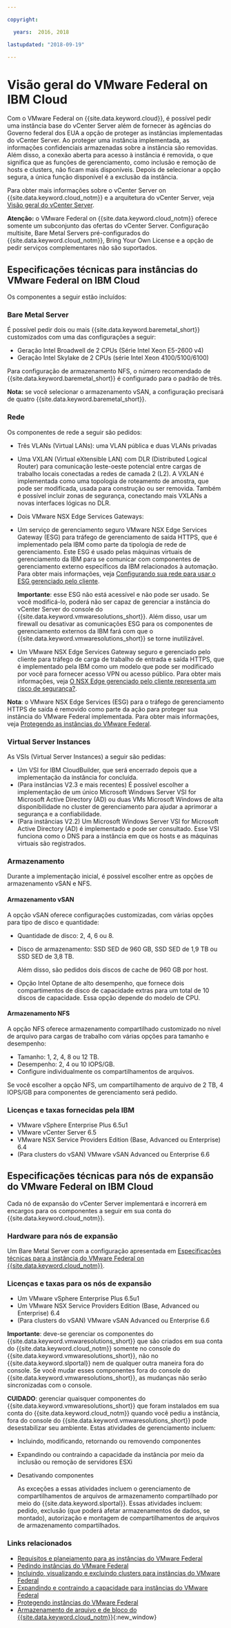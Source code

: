 ```yaml
---

copyright:

  years:  2016, 2018

lastupdated: "2018-09-19"

---
```


# Visão geral do VMware Federal on IBM Cloud

Com o VMware Federal on {{site.data.keyword.cloud}}, é possível pedir uma instância base do vCenter Server além de fornecer às agências do Governo federal dos EUA a opção de proteger as instâncias implementadas do vCenter Server. Ao proteger uma instância implementada, as informações confidenciais armazenadas sobre a instância são removidas. Além disso, a conexão aberta para acesso à instância é removida, o que significa que as funções de gerenciamento, como inclusão e remoção de hosts e clusters, não ficam mais disponíveis. Depois de selecionar a opção segura, a única função disponível é a exclusão da instância.

Para obter mais informações sobre o vCenter Server on {{site.data.keyword.cloud_notm}} e a arquitetura do vCenter Server, veja [Visão geral do vCenter Server](vc_vcenterserveroverview.html).

**Atenção:** o VMware Federal on {{site.data.keyword.cloud_notm}} oferece somente um subconjunto das ofertas do vCenter Server. Configuração multisite, Bare Metal Servers pré-configurados do {{site.data.keyword.cloud_notm}}, Bring Your Own License e a opção de pedir serviços complementares não são suportados.

## Especificações técnicas para instâncias do VMware Federal on IBM Cloud

Os componentes a seguir estão incluídos:

### Bare Metal Server

É possível pedir dois ou mais {{site.data.keyword.baremetal_short}} customizados com uma das configurações a seguir:

* Geração Intel Broadwell de 2 CPUs (Série Intel Xeon E5-2600 v4)
* Geração Intel Skylake de 2 CPUs (série Intel Xeon 4100/5100/6100)

Para configuração de armazenamento NFS, o número recomendado de {{site.data.keyword.baremetal_short}} é configurado para o padrão de três.

**Nota:** se você selecionar o armazenamento vSAN, a configuração precisará de quatro {{site.data.keyword.baremetal_short}}.

### Rede

Os componentes de rede a seguir são pedidos:
*  Três VLANs (Virtual LANs): uma VLAN pública e duas VLANs privadas
*  Uma VXLAN (Virtual eXtensible LAN) com DLR (Distributed Logical Router) para comunicação leste-oeste potencial entre cargas de trabalho locais conectadas a redes de camada 2 (L2). A VXLAN é implementada como uma topologia de roteamento de amostra, que pode ser modificada, usada para construção ou ser removida. Também é possível incluir zonas de segurança, conectando mais VXLANs a novas interfaces lógicas no DLR.
*  Dois VMware NSX Edge Services Gateways:
  * Um serviço de gerenciamento seguro VMware NSX Edge Services Gateway (ESG) para tráfego de gerenciamento de saída HTTPS, que é implementado pela IBM como parte da tipologia de rede de gerenciamento. Este ESG é usado pelas máquinas virtuais de gerenciamento da IBM para se comunicar com componentes de gerenciamento externo específicos da IBM relacionados à automação. Para obter mais informações, veja [Configurando sua rede para usar o ESG gerenciado pelo cliente](../vcenter/vc_esg_config.html#configuring-your-network-to-use-the-customer-managed-nsx-esg-with-your-vms).

    **Importante**: esse ESG não está acessível e não pode ser usado. Se você modificá-lo, poderá não ser capaz de gerenciar a instância do vCenter Server do console do {{site.data.keyword.vmwaresolutions_short}}. Além disso, usar um firewall ou desativar as comunicações ESG para os componentes de gerenciamento externos da IBM fará com que o {{site.data.keyword.vmwaresolutions_short}} se torne inutilizável.
  * Um VMware NSX Edge Services Gateway seguro e gerenciado pelo cliente para tráfego de carga de trabalho de entrada e saída HTTPS, que é implementado pela IBM como um modelo que pode ser modificado por você para fornecer acesso VPN ou acesso público. Para obter mais informações, veja [O NSX Edge gerenciado pelo cliente representa um risco de segurança?](../vmonic/faq.html#does-the-customer-managed-nsx-edge-pose-a-security-risk-).

  **Nota**: o VMware NSX Edge Services (ESG) para o tráfego de gerenciamento HTTPS de saída é removido como parte da ação para proteger sua instância do VMware Federal implementada. Para obter mais informações, veja [Protegendo as instâncias do VMware Federal](vc_fed_securinginstance.html).

### Virtual Server Instances

As VSIs (Virtual Server Instances) a seguir são pedidas:
* Um VSI for IBM CloudBuilder, que será encerrado depois que a implementação da instância for concluída.
* (Para instâncias V2.3 e mais recentes) É possível escolher a implementação de um único Microsoft Windows Server VSI for Microsoft Active Directory (AD) ou duas VMs Microsoft Windows de alta disponibilidade no cluster de gerenciamento para ajudar a aprimorar a segurança e a confiabilidade.
* (Para instâncias V2.2) Um Microsoft Windows Server VSI for Microsoft Active Directory (AD) é implementado e pode ser consultado. Esse VSI funciona como o DNS para a instância em que os hosts e as máquinas virtuais são registrados.

### Armazenamento

Durante a implementação inicial, é possível escolher entre as opções de armazenamento vSAN e NFS.

#### Armazenamento vSAN

A opção vSAN oferece configurações customizadas, com várias opções para tipo de disco e quantidade:
* Quantidade de disco: 2, 4, 6 ou 8.
* Disco de armazenamento: SSD SED de 960 GB, SSD SED de 1,9 TB ou SSD SED de 3,8 TB.

  Além disso, são pedidos dois discos de cache de 960 GB por host.
* Opção Intel Optane de alto desempenho, que fornece dois compartimentos de disco de capacidade extras para um total de 10 discos de capacidade. Essa opção depende do modelo de CPU.

#### Armazenamento NFS

A opção NFS oferece armazenamento compartilhado customizado no nível de arquivo para cargas de trabalho com várias opções para tamanho e desempenho:
* Tamanho: 1, 2, 4, 8 ou 12 TB.
* Desempenho: 2, 4 ou 10 IOPS/GB.
* Configure individualmente os compartilhamentos de arquivos.

Se você escolher a opção NFS, um compartilhamento de arquivo de 2 TB, 4 IOPS/GB para componentes de gerenciamento será pedido.

### Licenças e taxas fornecidas pela IBM

* VMware vSphere Enterprise Plus 6.5u1
* VMware vCenter Server 6.5
* VMware NSX Service Providers Edition (Base, Advanced ou Enterprise) 6.4
* (Para clusters do vSAN) VMware vSAN Advanced ou Enterprise 6.6

## Especificações técnicas para nós de expansão do VMware Federal on IBM Cloud

Cada nó de expansão do vCenter Server implementará e incorrerá em encargos para os componentes a seguir em sua conta do {{site.data.keyword.cloud_notm}}.

### Hardware para nós de expansão

Um Bare Metal Server com a configuração apresentada em
[Especificações técnicas para a instância do
VMware Federal on {{site.data.keyword.cloud_notm}}](vc_fed_overview.html#technical-specifications-for-vmware-federal-on-ibm-cloud-instances).

### Licenças e taxas para os nós de expansão

* Um VMware vSphere Enterprise Plus 6.5u1
* Um VMware NSX Service Providers Edition (Base, Advanced ou Enterprise) 6.4
* (Para clusters do vSAN) VMware vSAN Advanced ou Enterprise 6.6

**Importante**: deve-se gerenciar os componentes do {{site.data.keyword.vmwaresolutions_short}} que são criados em sua conta do {{site.data.keyword.cloud_notm}} somente no console do {{site.data.keyword.vmwaresolutions_short}}, não no {{site.data.keyword.slportal}} nem de qualquer outra maneira fora do console. Se você mudar esses componentes fora do console do {{site.data.keyword.vmwaresolutions_short}}, as mudanças não serão sincronizadas com o console.

**CUIDADO**: gerenciar quaisquer componentes do {{site.data.keyword.vmwaresolutions_short}} que foram instalados em sua conta do {{site.data.keyword.cloud_notm}} quando você pediu a instância, fora do console do {{site.data.keyword.vmwaresolutions_short}} pode desestabilizar seu ambiente. Estas atividades de gerenciamento incluem:
*  Incluindo, modificando, retornando ou removendo componentes
*  Expandindo ou contraindo a capacidade da instância por meio da inclusão ou remoção de servidores ESXi
*  Desativando componentes

   As exceções a essas atividades incluem o gerenciamento de compartilhamentos de arquivos de armazenamento compartilhado por meio do {{site.data.keyword.slportal}}. Essas atividades incluem: pedido, exclusão (que poderá afetar armazenamentos de dados, se montado), autorização e montagem de compartilhamentos de arquivos de armazenamento compartilhados.

### Links relacionados

* [Requisitos e planejamento para as instâncias do VMware Federal](vc_fed_planning.html)
* [Pedindo instâncias do VMware Federal](vc_fed_orderinginstance.html)
* [Incluindo, visualizando e excluindo clusters para instâncias do VMware Federal](fed_addviewdeleteclusters.html)
* [Expandindo e contraindo a capacidade para instâncias do VMware Federal](vc_fed_addingremovingservers.html)
* [Protegendo instâncias do VMware Federal](vc_fed_securinginstance.html)
* [Armazenamento de arquivo e de bloco do {{site.data.keyword.cloud_notm}}](https://www.ibm.com/cloud/garage/content/architecture/virtualizationArchitecture/shared-storage){:new_window}
